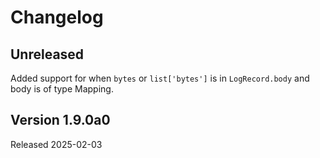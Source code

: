 # Changelog

## Unreleased

Added support for when `bytes` or `list['bytes']` is in `LogRecord.body` and
body is of type Mapping.

## Version 1.9.0a0

Released 2025-02-03
